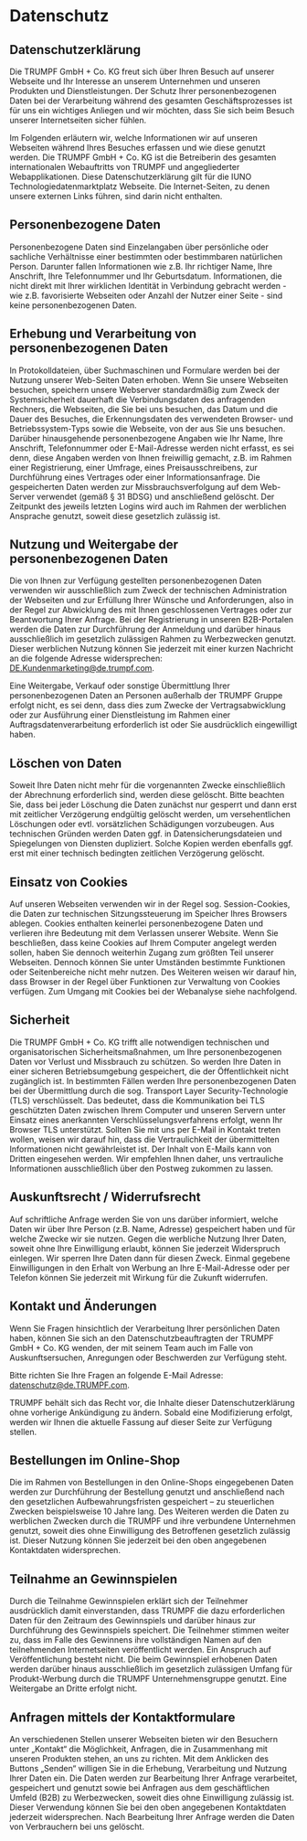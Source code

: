 # Datenschutz

## Datenschutzerklärung

Die TRUMPF GmbH + Co. KG freut sich über Ihren Besuch auf unserer Webseite und Ihr Interesse an unserem Unternehmen und unseren Produkten und Dienstleistungen. Der Schutz Ihrer personenbezogenen Daten bei der Verarbeitung während des gesamten Geschäftsprozesses ist für uns ein wichtiges Anliegen und wir möchten, dass Sie sich beim Besuch unserer Internetseiten sicher fühlen.

Im Folgenden erläutern wir, welche Informationen wir auf unseren Webseiten während Ihres Besuches erfassen und wie diese genutzt werden. Die TRUMPF GmbH + Co. KG ist die Betreiberin des gesamten internationalen Webauftritts von TRUMPF und angegliederter Webapplikationen. Diese Datenschutzerklärung gilt für die IUNO Technologiedatenmarktplatz Webseite. Die Internet-Seiten, zu denen unsere externen Links führen, sind darin nicht enthalten.

## Personenbezogene Daten

Personenbezogene Daten sind Einzelangaben über persönliche oder sachliche Verhältnisse einer bestimmten oder bestimmbaren natürlichen Person. Darunter fallen Informationen wie z.B. Ihr richtiger Name, Ihre Anschrift, Ihre Telefonnummer und Ihr Geburtsdatum. Informationen, die nicht direkt mit Ihrer wirklichen Identität in Verbindung gebracht werden - wie z.B. favorisierte Webseiten oder Anzahl der Nutzer einer Seite - sind keine personenbezogenen Daten.

## Erhebung und Verarbeitung von personenbezogenen Daten

In Protokolldateien, über Suchmaschinen und Formulare werden bei der Nutzung unserer Web-Seiten Daten erhoben. Wenn Sie unsere Webseiten besuchen, speichern unsere Webserver standardmäßig zum Zweck der Systemsicherheit dauerhaft die Verbindungsdaten des anfragenden Rechners, die Webseiten, die Sie bei uns besuchen, das Datum und die Dauer des Besuches, die Erkennungsdaten des verwendeten Browser- und Betriebssystem-Typs sowie die Webseite, von der aus Sie uns besuchen. Darüber hinausgehende personenbezogene Angaben wie Ihr Name, Ihre Anschrift, Telefonnummer oder E-Mail-Adresse werden nicht erfasst, es sei denn, diese Angaben werden von Ihnen freiwillig gemacht, z.B. im Rahmen einer Registrierung, einer Umfrage, eines Preisausschreibens, zur Durchführung eines Vertrages oder einer Informationsanfrage. Die gespeicherten Daten werden zur Missbrauchsverfolgung auf dem Web-Server verwendet (gemäß § 31 BDSG) und anschließend gelöscht. Der Zeitpunkt des jeweils letzten Logins wird auch im Rahmen der werblichen Ansprache genutzt, soweit diese gesetzlich zulässig ist.

## Nutzung und Weitergabe der personenbezogenen Daten

Die von Ihnen zur Verfügung gestellten personenbezogenen Daten verwenden wir ausschließlich zum Zweck der technischen Administration der Webseiten und zur Erfüllung Ihrer Wünsche und Anforderungen, also in der Regel zur Abwicklung des mit Ihnen geschlossenen Vertrages oder zur Beantwortung Ihrer Anfrage. Bei der Registrierung in unseren B2B-Portalen werden die Daten zur Durchführung der Anmeldung und darüber hinaus ausschließlich im gesetzlich zulässigen Rahmen zu Werbezwecken genutzt. Dieser werblichen Nutzung können Sie jederzeit mit einer kurzen Nachricht an die folgende Adresse widersprechen: DE.Kundenmarketing@de.trumpf.com.

Eine Weitergabe, Verkauf oder sonstige Übermittlung Ihrer personenbezogenen Daten an Personen außerhalb der TRUMPF Gruppe erfolgt nicht, es sei denn, dass dies zum Zwecke der Vertragsabwicklung oder zur Ausführung einer Dienstleistung im Rahmen einer Auftragsdatenverarbeitung erforderlich ist oder Sie ausdrücklich eingewilligt haben.

## Löschen von Daten

Soweit Ihre Daten nicht mehr für die vorgenannten Zwecke einschließlich der Abrechnung erforderlich sind, werden diese gelöscht. Bitte beachten Sie, dass bei jeder Löschung die Daten zunächst nur gesperrt und dann erst mit zeitlicher Verzögerung endgültig gelöscht werden, um versehentlichen Löschungen oder evtl. vorsätzlichen Schädigungen vorzubeugen. Aus technischen Gründen werden Daten ggf. in Datensicherungsdateien und Spiegelungen von Diensten dupliziert. Solche Kopien werden ebenfalls ggf. erst mit einer technisch bedingten zeitlichen Verzögerung gelöscht.

## Einsatz von Cookies

Auf unseren Webseiten verwenden wir in der Regel sog. Session-Cookies, die Daten zur technischen Sitzungssteuerung im Speicher Ihres Browsers ablegen. Cookies enthalten keinerlei personenbezogene Daten und verlieren ihre Bedeutung mit dem Verlassen unserer Website. Wenn Sie beschließen, dass keine Cookies auf Ihrem Computer angelegt werden sollen, haben Sie dennoch weiterhin Zugang zum größten Teil unserer Webseiten. Dennoch können Sie unter Umständen bestimmte Funktionen oder Seitenbereiche nicht mehr nutzen. Des Weiteren weisen wir darauf hin, dass Browser in der Regel über Funktionen zur Verwaltung von Cookies verfügen. Zum Umgang mit Cookies bei der Webanalyse siehe nachfolgend.

## Sicherheit

Die TRUMPF GmbH + Co. KG trifft alle notwendigen technischen und organisatorischen Sicherheitsmaßnahmen, um Ihre personenbezogenen Daten vor Verlust und Missbrauch zu schützen. So werden Ihre Daten in einer sicheren Betriebsumgebung gespeichert, die der Öffentlichkeit nicht zugänglich ist. In bestimmten Fällen werden Ihre personenbezogenen Daten bei der Übermittlung durch die sog. Transport Layer Security-Technologie (TLS) verschlüsselt. Das bedeutet, dass die Kommunikation bei TLS geschützten Daten zwischen Ihrem Computer und unseren Servern unter Einsatz eines anerkannten Verschlüsselungsverfahrens erfolgt, wenn Ihr Browser TLS unterstützt. 
Sollten Sie mit uns per E-Mail in Kontakt treten wollen, weisen wir darauf hin, dass die Vertraulichkeit der übermittelten Informationen nicht gewährleistet ist. Der Inhalt von E-Mails kann von Dritten eingesehen werden. Wir empfehlen Ihnen daher, uns vertrauliche Informationen ausschließlich über den Postweg zukommen zu lassen.

## Auskunftsrecht / Widerrufsrecht

Auf schriftliche Anfrage werden Sie von uns darüber informiert, welche Daten wir über Ihre Person (z.B. Name, Adresse) gespeichert haben und für welche Zwecke wir sie nutzen. Gegen die werbliche Nutzung Ihrer Daten, soweit ohne Ihre Einwilligung erlaubt, können Sie jederzeit Widerspruch einlegen. Wir sperren Ihre Daten dann für diesen Zweck. Einmal gegebene Einwilligungen in den Erhalt von Werbung an Ihre E-Mail-Adresse oder per Telefon können Sie jederzeit mit Wirkung für die Zukunft widerrufen.

## Kontakt und Änderungen

Wenn Sie Fragen hinsichtlich der Verarbeitung Ihrer persönlichen Daten haben, können Sie sich an den Datenschutzbeauftragten der TRUMPF GmbH + Co. KG wenden, der mit seinem Team auch im Falle von Auskunftsersuchen, Anregungen oder Beschwerden zur Verfügung steht.

Bitte richten Sie Ihre Fragen an folgende E-Mail Adresse: <datenschutz@de.TRUMPF.com>.

TRUMPF behält sich das Recht vor, die Inhalte dieser Datenschutzerklärung ohne vorherige Ankündigung zu ändern. Sobald eine Modifizierung erfolgt, werden wir Ihnen die aktuelle Fassung auf dieser Seite zur Verfügung stellen.

## Bestellungen im Online-Shop

Die im Rahmen von Bestellungen in den Online-Shops eingegebenen Daten werden zur Durchführung der Bestellung genutzt und anschließend nach den gesetzlichen Aufbewahrungsfristen gespeichert – zu steuerlichen Zwecken beispielsweise 10 Jahre lang. Des Weiteren werden die Daten zu werblichen Zwecken durch die TRUMPF und ihre verbundene Unternehmen genutzt, soweit dies ohne Einwilligung des Betroffenen gesetzlich zulässig ist. Dieser Nutzung können Sie jederzeit bei den oben angegebenen Kontaktdaten widersprechen.

## Teilnahme an Gewinnspielen

Durch die Teilnahme Gewinnspielen erklärt sich der Teilnehmer ausdrücklich damit einverstanden, dass TRUMPF die dazu erforderlichen Daten für den Zeitraum des Gewinnspiels und darüber hinaus zur Durchführung des Gewinnspiels speichert. Die Teilnehmer stimmen weiter zu, dass im Falle des Gewinnens ihre vollständigen Namen auf den teilnehmenden Internetseiten veröffentlicht werden. Ein Anspruch auf Veröffentlichung besteht nicht. Die beim Gewinnspiel erhobenen Daten werden darüber hinaus ausschließlich im gesetzlich zulässigen Umfang für Produkt-Werbung durch die TRUMPF Unternehmensgruppe genutzt. Eine Weitergabe an Dritte erfolgt nicht.

## Anfragen mittels der Kontaktformulare

An verschiedenen Stellen unserer Webseiten bieten wir den Besuchern unter „Kontakt“ die Möglichkeit, Anfragen, die in Zusammenhang mit unseren Produkten stehen, an uns zu richten. Mit dem Anklicken des Buttons „Senden“ willigen Sie in die Erhebung, Verarbeitung und Nutzung Ihrer Daten ein. Die Daten werden zur Bearbeitung Ihrer Anfrage verarbeitet, gespeichert und genutzt sowie bei Anfragen aus dem geschäftlichen Umfeld (B2B) zu Werbezwecken, soweit dies ohne Einwilligung zulässig ist. Dieser Verwendung können Sie bei den oben angegebenen Kontaktdaten jederzeit widersprechen. Nach Bearbeitung Ihrer Anfrage werden die Daten von Verbrauchern bei uns gelöscht.

